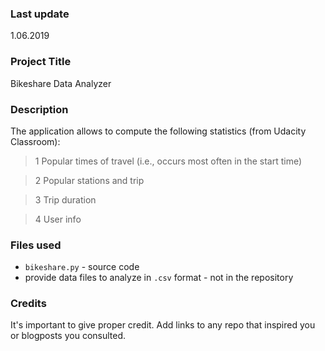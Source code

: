 ### Last update
1.06.2019

### Project Title
Bikeshare Data Analyzer

### Description
The application allows to compute the following statistics (from Udacity Classroom):
>1 Popular times of travel (i.e., occurs most often in the start time)

>2 Popular stations and trip

>3 Trip duration

>4 User info

### Files used
* `bikeshare.py` - source code
* provide data files to analyze in `.csv` format - not in the repository

### Credits
It's important to give proper credit. Add links to any repo that inspired you or blogposts you consulted.

